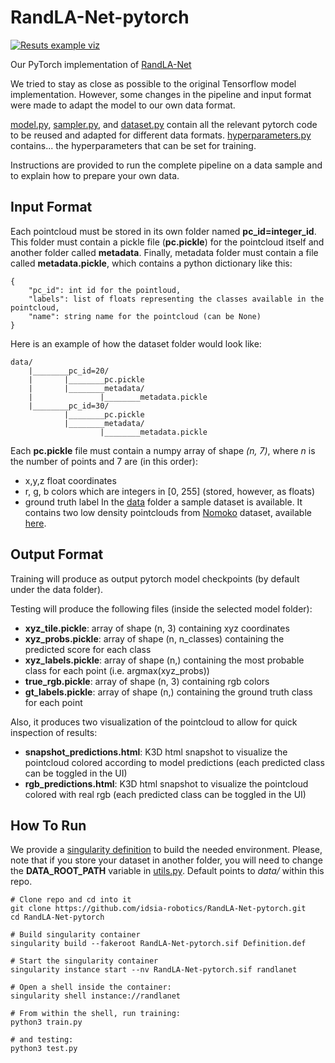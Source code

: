 # RandLA-Net-pytorch
[![Resuts example viz](https://github.com/idsia-robotics/RandLA-Net-pytorch/blob/main/RandLA-Net-pytorch_Visualization.gif)](https://youtu.be/qE3vvh8aY00)

Our PyTorch implementation of [RandLA-Net](https://github.com/QingyongHu/RandLA-Net)

We tried to stay as close as possible to the original Tensorflow model implementation.
However, some changes in the pipeline and input format were made to adapt the model to our own data format.

[model.py](https://github.com/idsia-robotics/RandLA-Net-pytorch/blob/main/model/model.py), [sampler.py](https://github.com/idsia-robotics/RandLA-Net-pytorch/blob/main/model/sampler.py), and [dataset.py](https://github.com/idsia-robotics/RandLA-Net-pytorch/blob/main/model/dataset.py) contain all the relevant pytorch code to be reused and adapted for different data formats. [hyperparameters.py](https://github.com/idsia-robotics/RandLA-Net-pytorch/blob/main/model/hyperparameters.py) contains... the hyperparameters that can be set for training.

Instructions are provided to run the complete pipeline on a data sample and to explain how to prepare your own data.

## Input Format
 Each pointcloud must be stored in its own folder named **pc_id=integer_id**.
This folder must contain a pickle file (**pc.pickle**) for the pointcloud itself and another folder called **metadata**.
Finally, metadata folder must contain a file called **metadata.pickle**, which contains a python dictionary like this:
  
	{
	    "pc_id": int id for the pointloud, 
	    "labels": list of floats representing the classes available in the pointcloud, 
	    "name": string name for the pointcloud (can be None)
	}
Here is an example of how the dataset folder would look like:
```
data/
	|________pc_id=20/
	|		|________pc.pickle
	|		|________metadata/
	|				|________metadata.pickle
	|________pc_id=30/
			|________pc.pickle
			|________metadata/
					|________metadata.pickle
```
Each **pc.pickle** file must contain a numpy array of shape *(n, 7)*, where *n* is the number of points and 7 are (in this order):
- x,y,z float coordinates
- r, g, b colors which are integers in [0, 255] (stored, however, as floats)
- ground truth label
In the [data](https://github.com/idsia-robotics/RandLA-Net-pytorch/tree/main/data) folder a sample dataset is available. It contains two low density pointclouds from [Nomoko](https://nomoko.world/) dataset, available [here](https://zenodo.org/record/4390295#.YIEin3UzY5k).
## Output Format
Training will produce as output pytorch model checkpoints (by default under the data folder).

Testing will produce the following files (inside the selected model folder):
   - **xyz_tile.pickle**: array of shape (n, 3) containing xyz coordinates
   - **xyz_probs.pickle**: array of shape (n, n_classes) containing the predicted score for each class
   - **xyz_labels.pickle**: array of shape (n,) containing the most probable class for each point (i.e. argmax(xyz_probs))
   - **true_rgb.pickle**: array of shape (n, 3) containing rgb colors
   - **gt_labels.pickle**: array of shape (n,) containing the ground truth class for each point

Also, it produces two visualization of the pointcloud to allow for quick inspection of results:
   - **snapshot_predictions.html**: K3D html snapshot to visualize the pointcloud colored according to model predictions (each predicted class can be toggled in the UI)
   - **rgb_predictions.html**: K3D html snapshot to visualize the pointcloud colored with real rgb (each predicted class can be toggled in the UI)

## How To Run
We provide a [singularity definition](https://github.com/idsia-robotics/RandLA-Net-pytorch/blob/main/Definition.def) to build the needed environment.
Please, note that if you store your dataset in another folder, you will need to change the **DATA_ROOT_PATH** variable in [utils.py](https://github.com/idsia-robotics/RandLA-Net-pytorch/blob/main/model/utils.py). Default points to *data/* within this repo.

```
# Clone repo and cd into it
git clone https://github.com/idsia-robotics/RandLA-Net-pytorch.git
cd RandLA-Net-pytorch

# Build singularity container
singularity build --fakeroot RandLA-Net-pytorch.sif Definition.def

# Start the singularity container
singularity instance start --nv RandLA-Net-pytorch.sif randlanet

# Open a shell inside the container:
singularity shell instance://randlanet

# From within the shell, run training:
python3 train.py

# and testing:
python3 test.py
```

